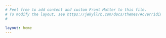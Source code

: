 ```yaml
---
# Feel free to add content and custom Front Matter to this file.
# To modify the layout, see https://jekyllrb.com/docs/themes/#overriding-theme-defaults
#

layout: home
---
```










